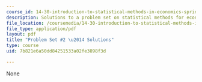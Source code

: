 ```yaml
---
course_id: 14-30-introduction-to-statistical-methods-in-economics-spring-2009
description: Solutions to a problem set on statistical methods for economics.
file_location: /coursemedia/14-30-introduction-to-statistical-methods-in-economics-spring-2009/7b821e6a50dd84251533a02fe3898f3d_MIT14_30s09_sol_pset02.pdf
file_type: application/pdf
layout: pdf
title: "Problem Set #2 \u2014 Solutions"
type: course
uid: 7b821e6a50dd84251533a02fe3898f3d

---
```

None